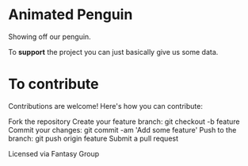 # Animated Penguin

Showing off our penguin.

To **support** the project you can just basically
give us some data.

# To contribute 

Contributions are welcome! Here's how you can contribute:

Fork the repository
Create your feature branch: git checkout -b feature
Commit your changes: git commit -am 'Add some feature'
Push to the branch: git push origin feature
Submit a pull request

Licensed via Fantasy Group
